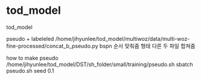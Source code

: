 # tod_model
tod_model

pseudo + labeleled
/home/jihyunlee/tod_model/multiwoz/data/multi-woz-fine-processed/concat_b_pseudo.py
bspn 순서 맞춰줌
형태 다른 두 파일 합쳐줌


how to make pseudo
/home/jihyunlee/tod_model/DST/sh_folder/small/training/pseudo.sh
sbatch pseudo.sh seed 0.1

